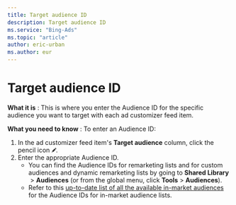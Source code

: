 ```yaml
---
title: Target audience ID
description: Target audience ID
ms.service: "Bing-Ads"
ms.topic: "article"
author: eric-urban
ms.author: eur
---
```


# Target audience ID

**What it is** : This is where you enter the Audience ID for the specific audience you want to target with each ad customizer feed item.

**What you need to know** : To enter an Audience ID:
1. In the ad customizer feed item's **Target audience** column, click the pencil icon ![](../../images/BA_icon_edit.png).
1. Enter the appropriate Audience ID.
   - You can find the Audience IDs for remarketing lists and for custom audiences and dynamic remarketing lists by going to **Shared Library** &nbsp;&gt;&nbsp;**Audiences** (or from the global menu, click **Tools** > **Audiences**).
   - Refer to this [up-to-date list of all the available in-market audiences](https://go.microsoft.com/fwlink?LinkId=872520) for the Audience IDs for in-market audience lists.


